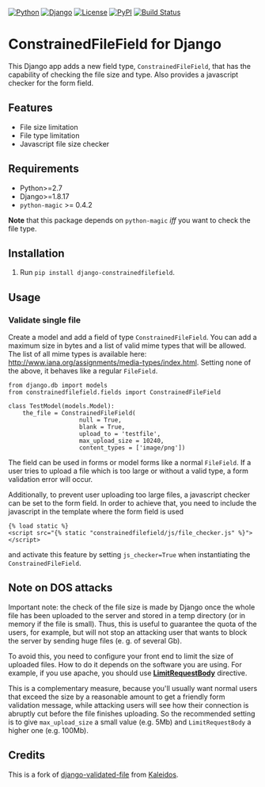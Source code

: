 [![Python](https://img.shields.io/badge/Python-2.7,3.4,3.5,3.6-blue.svg?style=flat-square)](/)
[![Django](https://img.shields.io/badge/Django-1.8,1.9,1.10-blue.svg?style=flat-square)](/)
[![License](https://img.shields.io/badge/License-BSD--3--Clause-blue.svg?style=flat-square)](/LICENSE)
[![PyPI](https://img.shields.io/pypi/v/django_constrainedfilefield.svg?style=flat-square)](https://pypi.python.org/pypi?:action=display&name=django-constrainedfilefield)
[![Build Status](https://travis-ci.org/mbourqui/django-constrainedfilefield.svg?branch=master)](https://travis-ci.org/mbourqui/django-constrainedfilefield)


# ConstrainedFileField for Django

This Django app adds a new field type, `ConstrainedFileField`, that has the
capability of checking the file size and type. Also provides a javascript checker for the 
form field.


## Features
* File size limitation
* File type limitation
* Javascript file size checker


## Requirements
* Python>=2.7
* Django>=1.8.17
* `python-magic` >= 0.4.2

**Note** that this package depends on `python-magic` *iff* you want to check the file type.

## Installation

1. Run `pip install django-constrainedfilefield`.

## Usage
### Validate single file

Create a model and add a field of type `ConstrainedFileField`. You can add a maximum size in bytes
and a list of valid mime types that will be allowed. The list of all mime types is available
here: http://www.iana.org/assignments/media-types/index.html.
Setting none of the above, it behaves like a regular `FileField`.
```
from django.db import models
from constrainedfilefield.fields import ConstrainedFileField

class TestModel(models.Model):
    the_file = ConstrainedFileField(
                    null = True,
                    blank = True,
                    upload_to = 'testfile',
                    max_upload_size = 10240,
                    content_types = ['image/png'])
```

The field can be used in forms or model forms like a normal `FileField`. If a user tries to upload
a file which is too large or without a valid type, a form validation error will occur.

Additionally, to prevent user uploading too large files, a javascript checker can be set to the 
form field. In order to achieve that, you need to include the javascript in the template where the
form field is used

    {% load static %}
    <script src="{% static "constrainedfilefield/js/file_checker.js" %}"></script>

and activate this feature by setting `js_checker=True` when instantiating the 
`ConstrainedFileField`.


## Note on DOS attacks

Important note: the check of the file size is made by Django once the whole file has been uploaded
to the server and stored in a temp directory (or in memory if the file is small). Thus, this is
useful to guarantee the quota of the users, for example, but will not stop an attacking user that
wants to block the server by sending huge files (e. g. of several Gb).

To avoid this, you need to configure your front end to limit the size of uploaded files. How to do
it depends on the software you are using. For example, if you use apache, you should use
[**LimitRequestBody**](http://httpd.apache.org/docs/2.2/mod/core.html#limitrequestbody) directive.

This is a complementary measure, because you'll usually want normal users that exceed the size by a
reasonable amount to get a friendly form validation message, while attacking users will see how their
connection is abruptly cut before the file finishes uploading. So the recommended setting is to give
`max_upload_size` a small value (e.g. 5Mb) and `LimitRequestBody` a higher one (e.g. 100Mb).


## Credits

This is a fork of [django-validated-file](https://github.com/kaleidos/django-validated-file) from
[Kaleidos](https://github.com/kaleidos).
